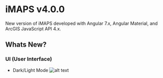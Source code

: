 # iMAPS v4.0.0
New version of iMAPS developed with Angular 7.x, Angular Material, and ArcGIS JavaScript API 4.x.

## Whats New?
### UI (User Interface)
- Dark/Light Mode
![alt text](https://github.com/CORaleigh/imaps/blob/master/help/darkmode.png?raw=true)
